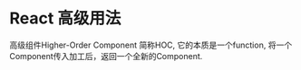 # React 高级用法

高级组件Higher-Order Component 简称HOC, 它的本质是一个function, 将一个Component传入加工后，返回一个全新的Component.

